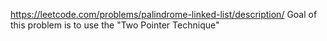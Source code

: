 https://leetcode.com/problems/palindrome-linked-list/description/
Goal of this problem is to use the "Two Pointer Technique"
